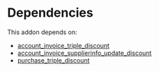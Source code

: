 # Dependencies

This addon depends on:

- [account_invoice_triple_discount](https://github.com/bringout/oca-financial)
- [account_invoice_supplierinfo_update_discount](https://github.com/bringout/oca-financial)
- [purchase_triple_discount](https://github.com/bringout/oca-workflow-process)
